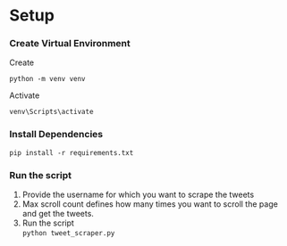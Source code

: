 # Setup

### Create Virtual Environment

Create

```
python -m venv venv
```

Activate

```
venv\Scripts\activate
```

### Install Dependencies

```
pip install -r requirements.txt
```

### Run the script

1. Provide the username for which you want to scrape the tweets
2. Max scroll count defines how many times you want to scroll the page and get the tweets.
3. Run the script<br>
   `python tweet_scraper.py`
